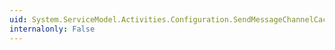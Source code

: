 ```yaml
---
uid: System.ServiceModel.Activities.Configuration.SendMessageChannelCacheElement.FactorySettings
internalonly: False
---
```

